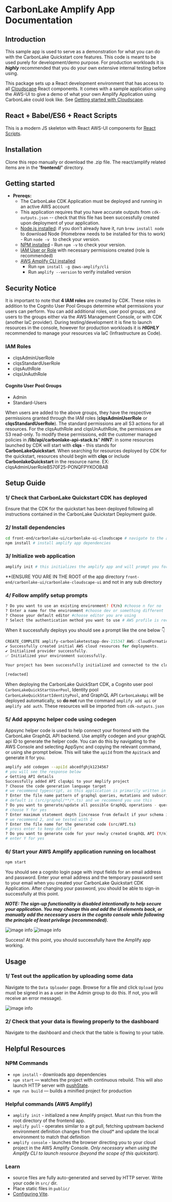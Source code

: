 <!-- *Copyright Amazon.com, Inc.  This package is confidential and proprietary Amazon.com, Inc. software.* -->

# CarbonLake Amplify App Documentation
## Introduction
This sample app is used to serve as a demonstration for what you can do with the CarbonLake Quickstart core features. This code is meant to be used purely for development/demo purpose. For production workloads it is ***highly*** recommended that you do your own extensive internal testing before using.

This package sets up a React development environment that has access to all [Cloudscape](https://cloudscape.design/) React components. It comes with a sample application using the AWS-UI to give a demo of what your own Amplify Application using CarbonLake could look like. See [Getting started with Cloudscape](https://cloudscape.design/get-started/guides/introduction/).

## React + Babel/ES6 + React Scripts

This is a modern JS skeleton with React AWS-UI components for [React Scripts](https://create-react-app.dev/docs/available-scripts).

## Installation

Clone this repo manually or download the .zip file. The react/amplify related items are in the **'frontend/'** directory.

## Getting started

* **Prereqs:**
    * The CarbonLake CDK Application must be deployed and running in an active AWS account
    * This application requires that you have accurate outputs from `cdk-outputs.json` -- check that this file has been successfully created upon deployment of your application.
    * [Node.js installed](http://nodejs.org): if you don't already have it, run `brew install node` to download Node (Homebrew needs to be installed for this to work) - Run `node -v ` to check your version.
    * [NPM installed](https://www.npmjs.com/) - Run `npm -v` to check your version.
    * [IAM User or Role](https://docs.aws.amazon.com/IAM/latest/UserGuide/id_roles_create.html) with necessary permissions created (role is recommended)
    * [AWS Amplify CLI installed](https://docs.amplify.aws/cli/)
        * Run `npm install -g @aws-amplify/cli`
        * Run  `amplify --version` to verify installed version

## Security Notice
It is important to note that **4 IAM roles** are created by CDK. These roles in addition to the Cognito User Pool Groups determine what permissions your users can perform. You can add additional roles, user pool groups, and users to the groups either via the AWS Management Console, or with CDK (another IaC provider). During testing/development it is fine to launch resources in the console, however for production workloads it is ***HIGHLY*** recommended to manage your resources via IaC (Infrastructure as Code).

### IAM Roles

- clqsAdminUserRole
- clqsStandardUserRole
- clqsAuthRole
- clqsUnAuthRole
#### Cognito User Pool Groups
- Admin
- Standard-Users

When users are added to the above groups, they have the respective permissions granted through the IAM roles (**clqsAdminUserRole** or **clqsStandardUserRole**). The standard permissions are all S3 actions for all resources. For the clqsAuthRole and clqsUnAuthRole, the permissions are S3 read-only. To modify these permissions, edit the customer managed policies in **/lib/api/carbonlake-api-stack.ts**"
***HINT***: in some resources launched by CDK will start with **clqs** - this stands for **CarbonLakeQuickstart**. When searching for resources deployed by CDK for the quickstart, resources should begin with **clqs** or include **CarbonlakeQuickstart** in the resource name.
EX: clqsAdminUserRoleB570F25-PONQFPYKOOBAB

## Setup Guide

### 1/ Check that CarbonLake Quickstart CDK has deployed
Ensure that the CDK for the quickstart has been deployed following all instructions contained in the CarbonLake Quickstart Deployment guide.

### 2/ Install dependencies

```sh
cd front-end/carbonlake-ui/carbonlake-ui-cloudscape # navigate to the amplify app directory
npm install # install amplify app dependencies
```

### 3/ Initialize web application

```sh
amplify init # this initializes the amplify app and will prompt you for several inputs
```

**(ENSURE YOU ARE IN THE ROOT of the app directory `front-end/carbonlake-ui/carbonlake-cloudscape-ui` and not in any sub directory

### 4/ Follow amplify setup prompts

```sh
? Do you want to use an existing environment? (Y/n) #choose n for no
? Enter a name for the environment #choose dev or something different
? Choose your default editor #choose editor you are using
? Select the authentication method you want to use # AWS profile is recommended
```

When it successfully deploys you should see a prompt like the one below 👇

```javascript
CREATE_COMPLETE amplify-carbonlaketestapp-dev-215347 AWS::CloudFormation::Stack Thu May 26 2022 21:54:20 GMT-0400 (Eastern Daylight Time)
✔ Successfully created initial AWS cloud resources for deployments.
✔ Initialized provider successfully.
✅ Initialized your environment successfully.

Your project has been successfully initialized and connected to the cloud!

[redacted]
```
When deploying the CarbonLake QuickStart CDK, a Cognito user pool `CarbonLakeQuickStartUserPool`, Identity pool `CarbonLakeQuickStartIdentityPool`, and GraphQL API `CarbonLakeApi` will be deployed automatically, so **do not**  run the command `amplify add api` or `amplify add auth`. These resources will be imported from `cdk-outputs.json`

### 5/ Add appsync helper code using codegen 

Appsync helper code is used to help connect your frontend with the CarbonLake GraphQL API backend. Use amplify codegen and your graphQL api ID to generate the helper code. You can do this by navigating to the AWS Console and selecting AppSync and copying the relevant command, or using she prompt below. This will take the `apiId` from the `ApiStack` and generate it for you.

```sh
amplify add codegen --apiId abcedfghjk1234567
# you will see the response below
✔ Getting API details
Successfully added API clqsApi to your Amplify project
? Choose the code generation language target
# we recommend typescript, as this application is primarily written in typescript
? Enter the file name pattern of graphql queries, mutations and subscriptions
# default is (src/graphql/**/*.ts) and we recommend you use this
? Do you want to generate/update all possible GraphQL operations - queries, mutations and subscriptions
# choose Y for yes
? Enter maximum statement depth [increase from default if your schema is deeply nested]
# we recommend 2, and we tested with 2
? Enter the file name for the generated code (src/API.ts)
# press enter to keep default
? Do you want to generate code for your newly created GraphQL API (Y/n)
# enter Y for yes
```

### 6/ Start your AWS Amplify application running on localhost

```sh
npm start
```
You should see a cognito login page with input fields for an email address and password. Enter your email address and the temporary password sent to your email when you created your CarbonLake Quickstart CDK Application. After changing your password, you should be able to sign-in successfully at this point. 

***NOTE: The sign-up functionality is disabled intentionally to help secure your application. You may change this and add the UI elements back, or manually add the necessary users in the cognito console while following the principle of least privilege (recommended).***

![image info](./images/cognito-login.png)
![image info](./images/carbonlake-ui.png)

Success! At this point, you should successfully have the Amplify app working.

## Usage

### 1/ Test out the application by uploading some data

Navigate to the `Data Uploader` page. Browse for a file and click `Upload` (you must be signed in as a user in the Admin group to do this. If not, you will receive an error message).

![image info](./images//data-uploader.png)

### 2/ Check that your data is flowing properly to the dashboard

Navigate to the dashboard and check that the table is flowing to your table.

## Helpful Resources

### NPM Commands

* `npm install` - downloads app dependencies
* `npm start` — watches the project with continuous rebuild. This will also launch HTTP server with [pushState](https://developer.mozilla.org/en-US/docs/Web/Guide/API/DOM/Manipulating_the_browser_history).
* `npm run build` — builds a minified project for production

### Helpful commands (AWS Amplify)

* `amplify init` - initialized a new Amplify project. Must run this from the root directory of the frontend app.
* `amplify pull` -  operates similar to a git pull, fetching upstream backend environment definition changes from the cloud* and update the local environment to match that definition
* `amplify console` - launches the browser directing you to your cloud project in the AWS Amplify Console. *Only necessary when using the Amplify CLI to launch resource (beyond the scope of this quickstart).*

### Learn

* source files are fully auto-generated and served by HTTP server.  Write your code in `src/` dir.
* Place static files in `public/`
* [Configuring Vite](https://vitejs.dev/config/).
